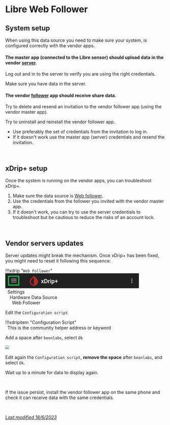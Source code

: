 # Libre Web Follower

## System setup

When using this data source you need to make sure your system, is configured correctly with the vendor apps.

#### The master app (connected to the Libre sensor) should upload data in the vendor [server](https://www.libreview.com/).  

Log out and in to the server to verify you are using the right credentials.

Make sure you have data in the server.

#### The vendor [follower](https://play.google.com/store/search?q=librelinkup&c=apps) app should receive share data.  

Try to delete and resend an invitation to the vendor follower app (using the vendor master app).

Try to uninstall and reinstall the vendor follower app.

- Use preferably the set of credentials from the invitation to log in.
- If it doesn't work use the master app (server) credentials and resend the invitation.

</br>

## xDrip+ setup

Once the system is running on the vendor apps, you can troubleshoot xDrip+.

1. Make sure the data source is [Web follower](../../install/webfollower/).
2. Use the credentials from the follower you invited with the vendor master app.
3. If it doesn't work, you can try to use the server credentials to troubleshoot but be cautious to reduce the risks of an account lock.

</br>

## Vendor servers updates

Server updates might break the mechanism. Once xDrip+ has been fixed, you might need to reset it following this sequence:

!!!xdrip "`Web Follower`"  
    <img src="../../images/hamburger_menu.png" style="zoom:75%;" />  
    &ensp;Settings  
    &emsp;Hardware Data Source  
    &ensp;&emsp;Web Follower

Edit the `Configuration script`

!!!xdripitem "Configuration Script"  
    &ensp;This is the community helper address or keyword

Add a space after `beonlabs`, select `Ok`

<img src="../images/M-S-HDS-WF-Scr.png" style="zoom:75%;" />

Edit again the `Configuration script`, **remove the space** after `beonlabs`, and select `Ok`.

Wait up to a minute for data to display again.

</br>

If the issue persist, install the vendor follower app on the same phone and check it can receive data with the same credentials.

</br>

[*Last modified 18/6/2023*](https://github.com/NightscoutFoundation/xDrip/releases/tag/2023.06.15)
